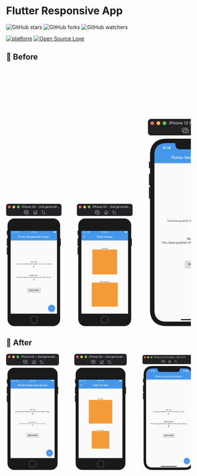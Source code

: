 # Flutter Responsive App
![GitHub stars](https://img.shields.io/github/stars/rrifafauzikomara/flutter_responsive_app?style=social)
![GitHub forks](https://img.shields.io/github/forks/rrifafauzikomara/flutter_responsive_app?style=social)
![GitHub watchers](https://img.shields.io/github/watchers/rrifafauzikomara/flutter_responsive_app?style=social)


[![platform](https://img.shields.io/badge/platform-Flutter-blue.svg)](https://flutter.dev/)
[![Open Source Love](https://badges.frapsoft.com/os/v2/open-source.svg?v=103)](https://github.com/rrifafauzikomara/flutter_responsive_app)


## 📸 Before
<pre>
<img src="screenshot/before/phone1.png" width="30%">     <img src="screenshot/before/phone2.png" width="30%">     <img src="screenshot/before/phone3.png" width="51.36%">     <img src="screenshot/before/phone4.png" width="51.36%">     <img src="screenshot/before/phone5.png">     <img src="screenshot/before/phone6.png">
</pre>


## 📸 After
<pre>
<img src="screenshot/after/phone1.png" width="28.5%">     <img src="screenshot/after/phone2.png" width="28.5%">     <img src="screenshot/after/phone3.png" width="28.5%">     <img src="screenshot/after/phone4.png" width="28.5%">     <img src="screenshot/after/phone5.png" width="28.5%">     <img src="screenshot/after/phone6.png" width="28.5%">
</pre>